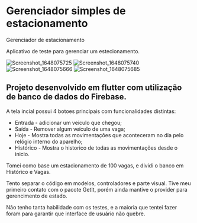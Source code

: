 # Gerenciador simples de estacionamento

Gerenciador de estacionamento

Aplicativo de teste para gerenciar um estecionamento.

![Screenshot_1648075725](https://user-images.githubusercontent.com/31592577/159809616-efc6e9f6-e16b-46ee-b2c8-c370a41aebbb.png)
![Screenshot_1648075740](https://user-images.githubusercontent.com/31592577/159809684-aeb06d79-587a-4a97-8f03-a77c71c50940.png)
![Screenshot_1648075666](https://user-images.githubusercontent.com/31592577/159809717-93a3a975-56f0-4ee7-9300-cda0378ea037.png)
![Screenshot_1648075685](https://user-images.githubusercontent.com/31592577/159809714-c5f772a9-b4eb-4b8c-a8d0-9bd352a088d3.png)

## Projeto desenvolvido em flutter com utilização de banco de dados do Firebase.

A tela incial possui 4 botoes principais com funcionalidades distintas: 
 - Entrada - adicionar um veiculo que chegou;
 - Saída - Remover algum veículo de uma vaga;
 - Hoje - Mostra todas as movimentações que aconteceram no dia pelo relógio interno do aparelho;
 - Histórico - Mostra o historico de todas as movimentações desde o inicio.

Tomei como base um estacionamento de 100 vagas, e dividi o banco em Histórico e Vagas.

Tento separar o código em modelos, controladores e parte visual. Tive meu primeiro contato com o pacote GetIt, porém ainda mantive o provider para gerencimento de estado.

Não tenho tanta habilidade com os testes, e a maioria que tentei fazer foram para garantir que interface de usuário não quebre.
